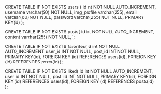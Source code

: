 CREATE TABLE IF NOT EXISTS users (
id int NOT NULL AUTO_INCREMENT,
username varchar(50) NOT NULL,
img_profile varchar(255),
email varchar(60) NOT NULL,
password varchar(255) NOT NULL,
PRIMARY KEY(id)
);

CREATE TABLE IF NOT EXISTS posts(
id int NOT NULL AUTO_INCREMENT,
content varchar(255) NOT NULL,
);

CREATE TABLE IF NOT EXISTS favorites(
id int NOT NULL AUTO_INCREMENT,
user_id INT NOT NULL,
post_id INT NOT NULL,
PRIMARY KEY(id),
FOREIGN KEY (id) REFERENCES users(id),
FOREIGN KEY (id) REFERENCES posts(id)
);

CREATE TABLE IF NOT EXISTS liked(
id int NOT NULL AUTO_INCREMENT,
user_id INT NOT NULL,
post_id INT NOT NULL,
PRIMARY KEY(id),
FOREIGN KEY (id) REFERENCES users(id),
FOREIGN KEY (id) REFERENCES posts(id)
);
